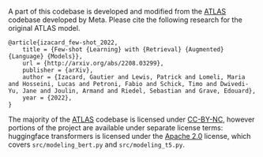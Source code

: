 A part of this codebase is developed and modified from the [ATLAS](https://github.com/facebookresearch/atlas) codebase developed by Meta. Please cite the following research for the original ATLAS model.


```
@article{izacard_few-shot_2022,
	title = {Few-shot {Learning} with {Retrieval} {Augmented} {Language} {Models}},
	url = {http://arxiv.org/abs/2208.03299},
	publisher = {arXiv},
	author = {Izacard, Gautier and Lewis, Patrick and Lomeli, Maria and Hosseini, Lucas and Petroni, Fabio and Schick, Timo and Dwivedi-Yu, Jane and Joulin, Armand and Riedel, Sebastian and Grave, Edouard},
	year = {2022},
}
```


The majority of the [ATLAS](https://github.com/facebookresearch/atlas) codebase is licensed under [CC-BY-NC](model/LICENSE), however portions of the project are available under separate license terms: huggingface transformers is licensed under the [Apache 2.0](https://raw.githubusercontent.com/huggingface/transformers/main/LICENSE) license, which covers `src/modeling_bert.py` and `src/modeling_t5.py`.